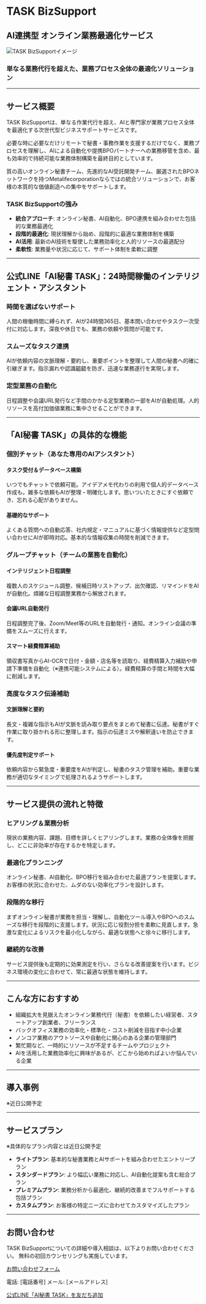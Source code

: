 # TASK BizSupport
## AI連携型 オンライン業務最適化サービス

![TASK BizSupportイメージ]()

### 単なる業務代行を超えた、業務プロセス全体の最適化ソリューション

---

## サービス概要

TASK BizSupportは、単なる作業代行を超え、AIと専門家が業務プロセス全体を最適化する次世代型ビジネスサポートサービスです。

必要な時に必要なだけリモートで秘書・事務作業を支援するだけでなく、業務プロセスを理解し、AIによる自動化や提携BPOパートナーへの業務移管を含め、最も効率的で持続可能な業務体制構築を最終目的としています。

質の高いオンライン秘書チーム、先進的なAI受託開発チーム、厳選されたBPOネットワークを持つMetalifecorporationならではの統合ソリューションで、お客様の本質的な価値創造への集中をサポートします。

### TASK BizSupportの強み

- **統合アプローチ**: オンライン秘書、AI自動化、BPO連携を組み合わせた包括的な業務最適化
- **段階的最適化**: 現状理解から始め、段階的に最適な業務体制を構築
- **AI活用**: 最新のAI技術を駆使した業務効率化と人的リソースの最適配分
- **柔軟性**: 業務量や状況に応じて、サポート体制を柔軟に調整

---

## 公式LINE「AI秘書 TASK」：24時間稼働のインテリジェント・アシスタント

### 時間を選ばないサポート
人間の稼働時間に縛られず、AIが24時間365日、基本問い合わせやタスク一次受付に対応します。深夜や休日でも、業務の依頼や質問が可能です。

### スムーズなタスク連携
AIが依頼内容の文脈理解・要約し、重要ポイントを整理して人間の秘書へ的確に引継ぎます。指示漏れや認識齟齬を防ぎ、迅速な業務遂行を実現します。

### 定型業務の自動化
日程調整や会議URL発行など手間のかかる定型業務の一部をAIが自動処理。人的リソースを高付加価値業務に集中させることができます。

---

## 「AI秘書 TASK」の具体的な機能

### 個別チャット（あなた専用のAIアシスタント）

#### タスク受付＆データベース構築
いつでもチャットで依頼可能。アイデアメモ代わりの利用で個人的データベース作成も。雑多な依頼もAIが整理・明確化します。思いついたときにすぐ依頼でき、忘れる心配がありません。

#### 基礎的なサポート
よくある質問への自動応答、社内規定・マニュアルに基づく情報提供など定型問い合わせにAIが即時対応。基本的な情報収集の時間を削減できます。

### グループチャット（チームの業務を自動化）

#### インテリジェント日程調整
複数人のスケジュール調整、候補日時リストアップ、出欠確認、リマインドをAIが自動化。煩雑な日程調整業務から解放されます。

#### 会議URL自動発行
日程調整完了後、Zoom/Meet等のURLを自動発行・通知。オンライン会議の準備をスムーズに行えます。

#### スマート経費精算補助
領収書写真からAI-OCRで日付・金額・店名等を読取り、経費精算入力補助や申請下準備を自動化（※連携可能システムによる）。経費精算の手間と時間を大幅に削減します。

### 高度なタスク伝達補助

#### 文脈理解と要約
長文・複雑な指示もAIが文脈を読み取り要点をまとめて秘書に伝達。秘書がすぐ作業に取り掛かれる形に整理します。指示の伝達ミスや解釈違いを防止できます。

#### 優先度判定サポート
依頼内容から緊急度・重要度をAIが判定し、秘書のタスク管理を補助。重要な業務が適切なタイミングで処理されるようサポートします。

---

## サービス提供の流れと特徴

### ヒアリング＆業務分析
現状の業務内容、課題、目標を詳しくヒアリングします。業務の全体像を把握し、どこに非効率が存在するかを特定します。

### 最適化プランニング
オンライン秘書、AI自動化、BPO移行を組み合わせた最適プランを提案します。お客様の状況に合わせた、ムダのない効率化プランを設計します。

### 段階的な移行
まずオンライン秘書が業務を担当・理解し、自動化ツール導入やBPOへのスムーズな移行を段階的に支援します。状況に応じ役割分担を柔軟に見直します。急激な変化によるリスクを最小化しながら、最適な状態へと徐々に移行します。

### 継続的な改善
サービス提供後も定期的に効果測定を行い、さらなる改善提案を行います。ビジネス環境の変化に合わせて、常に最適な状態を維持します。

---

## こんな方におすすめ

- 組織拡大を見据えたオンライン業務代行（秘書）を依頼したい経営者、スタートアップ創業者、フリーランス
- バックオフィス業務の効率化・標準化・コスト削減を目指す中小企業
- ノンコア業務のアウトソースや自動化に関心のある企業の管理部門
- 繁忙期など、一時的にリソースが不足するチームやプロジェクト
- AIを活用した業務効率化に興味があるが、どこから始めればよいか悩んでいる企業

---

## 導入事例

※近日公開予定

---

## サービスプラン

※具体的なプラン内容とは近日公開予定

- **ライトプラン**: 基本的な秘書業務とAIサポートを組み合わせたエントリープラン
- **スタンダードプラン**: より幅広い業務に対応し、AI自動化提案も含む総合プラン
- **プレミアムプラン**: 業務分析から最適化、継続的改善までフルサポートする包括プラン
- **カスタムプラン**: お客様の特定ニーズに合わせてカスタマイズしたプラン

---

## お問い合わせ

TASK BizSupportについての詳細や導入相談は、以下よりお問い合わせください。
無料の初回カウンセリングも実施しています。

[お問い合わせフォーム](#)

電話: [電話番号]
メール: [メールアドレス]

[公式LINE「AI秘書 TASK」を友だち追加](#)